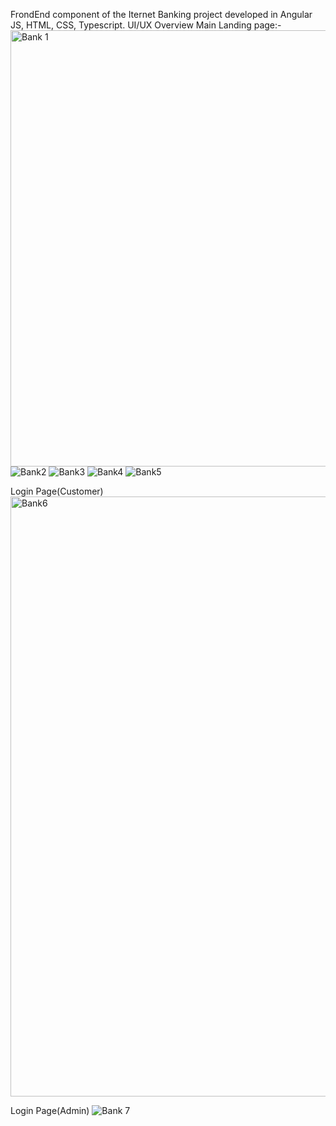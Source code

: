 FrondEnd component of the Iternet Banking project developed in Angular JS, HTML, CSS, Typescript.
UI/UX Overview Main Landing page:-
<img width="698" alt="Bank 1" src="https://github.com/user-attachments/assets/6700b55c-b4b1-48a4-9afd-68d954d103a4">
![Bank2](https://github.com/user-attachments/assets/74d5a28b-de5a-405d-b44e-dd0a7ecfea4d)
![Bank3](https://github.com/user-attachments/assets/063ec40b-f3c4-4b3e-8d0c-ccea42fc84f7)
![Bank4](https://github.com/user-attachments/assets/b06d5420-a98f-4417-aef3-9a0ca60340b0)
![Bank5](https://github.com/user-attachments/assets/ebf74aa9-57f6-49ae-9f33-c5c6b146bdf7)

Login Page(Customer)
<img width="960" alt="Bank6" src="https://github.com/user-attachments/assets/c04647c9-8275-448e-a04b-c6a45e066ac3">

Login Page(Admin)
![Bank 7](https://github.com/user-attachments/assets/abe9b146-3a5e-4539-9095-10b307b561d0)



